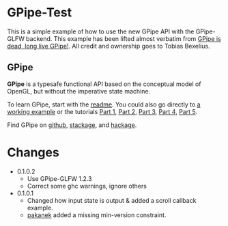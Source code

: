 # GPipe-Test

This is a simple example of how to use the new GPipe API with the GPipe-GLFW backend.
This example has been lifted almost verbatim from
[GPipe is dead, long live GPipe!](http://tobbebex.blogspot.com/2015/09/gpipe-is-dead-long-live-gpipe.html).
All credit and ownership goes to Tobias Bexelius.

## GPipe

**GPipe** is a typesafe functional API based on the conceptual model of OpenGL,
but without the imperative state machine.

To learn GPipe, start with the [readme](https://github.com/tobbebex/GPipe-Core#readme).
You could also go directly to [a working example](https://github.com/plredmond/GPipe-Test)
or the tutorials
[Part 1](http://tobbebex.blogspot.se/2015/09/gpu-programming-in-haskell-using-gpipe.html),
[Part 2](http://tobbebex.blogspot.se/2015/09/gpu-programming-in-haskell-using-gpipe_11.html),
[Part 3](http://tobbebex.blogspot.se/2015/10/gpu-programming-in-haskell-using-gpipe.html),
[Part 4](http://tobbebex.blogspot.se/2015/10/gpu-programming-in-haskell-using-gpipe_21.html),
[Part 5](http://tobbebex.blogspot.se/2015/11/gpu-programming-in-haskell-using-gpipe.html).

Find GPipe on
[github](https://github.com/tobbebex/GPipe-Core),
[stackage](https://www.stackage.org/package/GPipe), and
[hackage](https://hackage.haskell.org/package/GPipe).

# Changes

* 0.1.0.2
    * Use GPipe-GLFW 1.2.3
    * Correct some ghc warnings, ignore others
* 0.1.0.1
    * Changed how input state is output & added a scroll callback example.
    * [pakanek](https://github.com/pakanek) added a missing min-version constraint.
